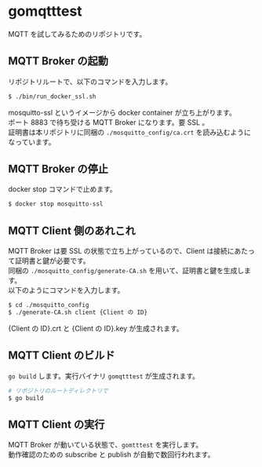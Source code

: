 # gomqtttest

MQTT を試してみるためのリポジトリです。

## MQTT Broker の起動

リポジトリルートで、以下のコマンドを入力します。
```bash
$ ./bin/run_docker_ssl.sh
```

mosquitto-ssl というイメージから docker container が立ち上がります。  
ポート 8883 で待ち受ける MQTT Broker になります。要 SSL 。  
証明書は本リポジトリに同梱の `./mosquitto_config/ca.crt` を読み込むようになっています。

## MQTT Broker の停止

docker stop コマンドで止めます。

```bash
$ docker stop mosquitto-ssl
```

## MQTT Client 側のあれこれ

MQTT Broker は要 SSL の状態で立ち上がっているので、Client は接続にあたって証明書と鍵が必要です。  
同梱の `./mosquitto_config/generate-CA.sh` を用いて、証明書と鍵を生成します。  
以下のようにコマンドを入力します。  
```bash
$ cd ./mosquitto_config
$ ./generate-CA.sh client {Client の ID}
```
{Client の ID}.crt と {Client の ID}.key が生成されます。

## MQTT Client のビルド

`go build` します。実行バイナリ `gomqtttest` が生成されます。

```bash
# リポジトリのルートディレクトリで
$ go build
```

## MQTT Client の実行

MQTT Broker が動いている状態で、`gomtttest` を実行します。  
動作確認のための subscribe と publish が自動で数回行われます。


